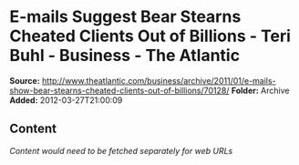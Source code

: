 # E-mails Suggest Bear Stearns Cheated Clients Out of Billions - Teri Buhl - Business - The Atlantic

**Source:** http://www.theatlantic.com/business/archive/2011/01/e-mails-show-bear-stearns-cheated-clients-out-of-billions/70128/
**Folder:** Archive
**Added:** 2012-03-27T21:00:09




## Content
*Content would need to be fetched separately for web URLs*
